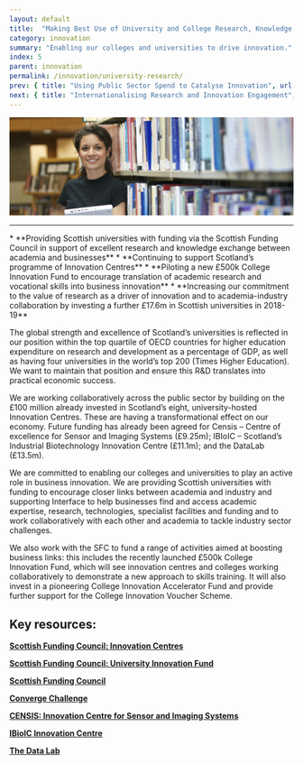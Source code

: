 ```yaml
---
layout: default
title:  "Making Best Use of University and College Research, Knowledge and Talent"
category: innovation
summary: "Enabling our colleges and universities to drive innovation."
index: 5
parent: innovation
permalink: /innovation/university-research/
prev: { title: "Using Public Sector Spend to Catalyse Innovation", url: "/innovation/public-sector/" }
next: { title: "Internationalising Research and Innovation Engagement", url: "/innovation/internationalising-research/" }
---
```


![A woman in a library](/assets/images/pageimages/innovation4.jpg)
<br>
<hr>
* **Providing Scottish universities with funding via the Scottish Funding Council in support of excellent research and knowledge exchange between academia and businesses** 
* **Continuing to support Scotland’s programme of Innovation Centres** 
* **Piloting a new £500k College Innovation Fund to encourage translation of academic research and vocational skills into business innovation** 
* **Increasing our commitment to the value of research as a driver of innovation and to academia-industry collaboration by investing a further £17.6m in Scottish universities in 2018-19**

The global strength and excellence of Scotland’s universities is reflected in our position within the top quartile of OECD countries for higher education expenditure on research and development as a percentage of GDP, as well as having four universities in the world’s top 200 (Times Higher Education).  We want to maintain that position and ensure this R&D translates into practical economic success. 

We are working collaboratively across the public sector by building on the £100 million already invested in Scotland’s eight, university-hosted Innovation Centres. These are having a transformational effect on our economy. Future funding has already been agreed for Censis – Centre of excellence for Sensor and Imaging Systems (£9.25m); IBIoIC – Scotland’s Industrial Biotechnology Innovation Centre (£11.1m); and the DataLab (£13.5m).

We are committed to enabling our colleges and universities to play an active role in business innovation. We are providing Scottish universities with funding to encourage closer links between academia and industry and supporting Interface to help businesses find and access academic expertise, research, technologies, specialist facilities and funding and to work collaboratively with each other and academia to tackle industry sector challenges.

We also work with the SFC to fund a range of activities aimed at boosting business links: this includes the recently launched £500k College Innovation Fund, which will see innovation centres and colleges working collaboratively to demonstrate a new approach to skills training. It will also invest in a pioneering College Innovation Accelerator Fund and provide further support for the College Innovation Voucher Scheme. 


## Key resources:

**[Scottish Funding Council: Innovation Centres](http://www.sfc.ac.uk/innovation/innovation-centres/innovation-centres.aspx)**

**[Scottish Funding Council: University Innovation Fund](http://www.sfc.ac.uk/funding/university-funding/university-funding-innovation/university-innovation-funding.aspx)**

**[Scottish Funding Council](http://www.sfc.ac.uk/)**

**[Converge Challenge](https://www.convergechallenge.com/)**

**[CENSIS: Innovation Centre for Sensor and Imaging Systems](https://censis.org.uk/)**

**[IBioIC Innovation Centre](http://www.ibioic.com/)**

**[The Data Lab](https://www.thedatalab.com/)**
 
